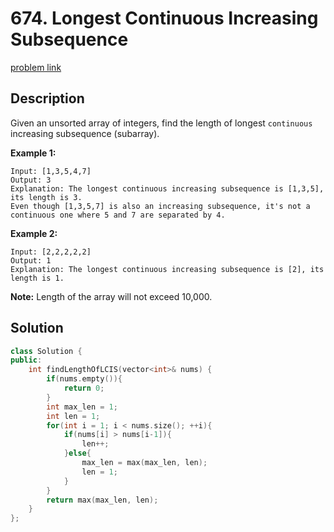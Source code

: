 # 674. Longest Continuous Increasing Subsequence

[problem link](https://leetcode.com/problems/longest-continuous-increasing-subsequence/)

## Description

Given an unsorted array of integers, find the length of longest `continuous` increasing subsequence (subarray).

**Example 1:**

```
Input: [1,3,5,4,7]
Output: 3
Explanation: The longest continuous increasing subsequence is [1,3,5], its length is 3. 
Even though [1,3,5,7] is also an increasing subsequence, it's not a continuous one where 5 and 7 are separated by 4. 
```

**Example 2:**

```
Input: [2,2,2,2,2]
Output: 1
Explanation: The longest continuous increasing subsequence is [2], its length is 1. 
```

**Note:** Length of the array will not exceed 10,000.

## Solution

```cpp
class Solution {
public:
    int findLengthOfLCIS(vector<int>& nums) {
        if(nums.empty()){
            return 0;
        }
        int max_len = 1;
        int len = 1;
        for(int i = 1; i < nums.size(); ++i){
            if(nums[i] > nums[i-1]){
                len++;
            }else{
                max_len = max(max_len, len);
                len = 1;
            }
        }
        return max(max_len, len);
    }
};
```